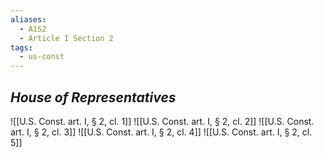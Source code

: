 ```yaml
---
aliases:
  - A1S2
  - Article I Section 2
tags:
  - us-const
---
```

## *House of Representatives*

![[U.S. Const. art. I, § 2, cl. 1]]
![[U.S. Const. art. I, § 2, cl. 2]]
![[U.S. Const. art. I, § 2, cl. 3]]
![[U.S. Const. art. I, § 2, cl. 4]]
![[U.S. Const. art. I, § 2, cl. 5]]

